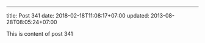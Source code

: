 ---
title: Post 341
date: 2018-02-18T11:08:17+07:00
updated: 2013-08-28T08:05:24+07:00

This is content of post 341